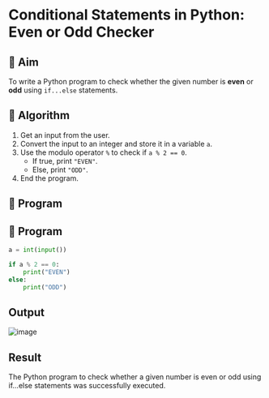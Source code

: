 # Conditional Statements in Python: Even or Odd Checker

## 🎯 Aim
To write a Python program to check whether the given number is **even** or **odd** using `if...else` statements.

## 🧠 Algorithm
1. Get an input from the user.
2. Convert the input to an integer and store it in a variable `a`.
3. Use the modulo operator `%` to check if `a % 2 == 0`.
   - If true, print `"EVEN"`.
   - Else, print `"ODD"`.
4. End the program.

## 🧾 Program

## 🧾 Program

```python
a = int(input())

if a % 2 == 0:
    print("EVEN")
else:
    print("ODD")

```


## Output

![image](https://github.com/user-attachments/assets/8213f7cd-c8a6-4625-9e04-3b00d0160a48)

## Result

The Python program to check whether a given number is even or odd using if...else statements was successfully executed. 
